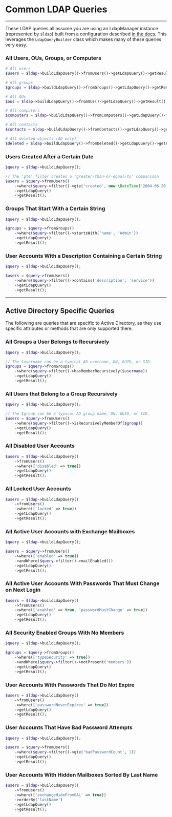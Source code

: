 # Common LDAP Queries
-----------------------

These LDAP queries all assume you are using an LdapManager instance (represented by `$ldap`) built from a configuration
described [in the docs](../reference/Main-Configuration.md). This leverages the `LdapQueryBuilder` class which makes many
of these queries very easy.

### All Users, OUs, Groups, or Computers

```php
# All users
$users = $ldap->buildLdapQuery()->fromUsers()->getLdapQuery()->getResult();

# All groups
$groups = $ldap->buildLdapQuery()->fromGroups()->getLdapQuery()->getResult();

# All OUs
$ous = $ldap->buildLdapQuery()->fromOUs()->getLdapQuery()->getResult();

# All computers
$computers = $ldap->buildLdapQuery()->fromComputers()->getLdapQuery()->getResult();

# All contacts
$contacts = $ldap->buildLdapQuery()->fromContacts()->getLdapQuery()->getResult();

# All deleted objects (AD only)
$deleted = $ldap->buildLdapQuery()->fromDeleted()->getLdapQuery()->getResult();
```

### Users Created After a Certain Date

```php
$query = $ldap->buildLdapQuery();

// The 'gte' filter creates a 'greater-than-or-equal-to' comparison
$users = $query->fromUsers()
    ->where($query->filter()->gte('created', new \DateTime('2004-06-20')))
    ->getLdapQuery()
    ->getResult();
```

### Groups That Start With a Certain String

```php
$query = $ldap->buildLdapQuery();

$groups = $query->fromGroups()
    ->where($query->filter()->startsWith('name', 'Admin'))
    ->getLdapQuery()
    ->getResult();
```

### User Accounts With a Description Containing a Certain String

```php
$query = $ldap->buildLdapQuery();

$users = $query->fromUsers()
    ->where($query->filter()->contains('description', 'service'))
    ->getLdapQuery()
    ->getResult();
```

------------------------------------
## Active Directory Specific Queries

The following are queries that are specific to Active Directory, as they use specific attributes or methods that are
only supported there.

### All Groups a User Belongs to Recursively

```php
$query = $ldap->buildLdapQuery();

// The $username can be a typical AD username, DN, GUID, or SID.
$groups = $query->fromGroups()
    ->where($query->filter()->hasMemberRecursively($username))
    ->getLdapQuery()
    ->getResult();
```

### All Users that Belong to a Group Recursively

```php
$query = $ldap->buildLdapQuery();

// The $group can be a typical AD group name, DN, GUID, or SID.
$users = $query->fromUsers()
    ->where($query->filter()->isRecursivelyMemberOf($group))
    ->getLdapQuery()
    ->getResult();
```

### All Disabled User Accounts

```php
$users = $ldap->buildLdapQuery()
    ->fromUsers()
    ->where(['disabled' => true])
    ->getLdapQuery()
    ->getResult();
```

### All Locked User Accounts

```php
$users = $ldap->buildLdapQuery()
    ->fromUsers()
    ->where(['locked' => true])
    ->getLdapQuery()
    ->getResult();
```

### All Active User Accounts with Exchange Mailboxes

```php
$query = $ldap->buildLdapQuery();

$users = $query->fromUsers()
    ->where(['enabled' => true])
    ->andWhere($query->filter()->mailEnabled())
    ->getLdapQuery()
    ->getResult();
```

### All Active User Accounts With Passwords That Must Change on Next Login

```php
$users = $ldap->buildLdapQuery()
    ->fromUsers()
    ->where(['enabled' => true, 'passwordMustChange' => true])
    ->getLdapQuery()
    ->getResult();
```

### All Security Enabled Groups With No Members

```php
$query = $ldap->buildLdapQuery();

$groups = $query->fromGroups()
    ->where(['typeSecurity' => true])
    ->andWhere($query->filter()->notPresent('members'))
    ->getLdapQuery()
    ->getResult();
```

### User Accounts With Passwords That Do Not Expire

```php
$users = $ldap->buildLdapQuery()
    ->fromUsers()
    ->where(['passwordNeverExpires' => true])
    ->getLdapQuery()
    ->getResult();
```

### User Accounts That Have Bad Password Attempts

```php
$query = $ldap->buildLdapQuery();

$users = $query->fromUsers()
    ->where($query->filter()->gte('badPasswordCount', 1))
    ->getLdapQuery()
    ->getResult();
```

### User Accounts With Hidden Mailboxes Sorted By Last Name

```php
$users = $ldap->buildLdapQuery()
    ->fromUsers()
    ->where(['exchangeHideFromGAL' => true])
    ->orderBy('lastName')
    ->getLdapQuery()
    ->getResult();
```
